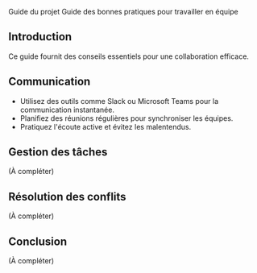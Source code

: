  Guide du projet
Guide des bonnes pratiques pour travailler en équipe

## Introduction
Ce guide fournit des conseils essentiels pour une collaboration efficace.

## Communication
- Utilisez des outils comme Slack ou Microsoft Teams pour la communication instantanée.
- Planifiez des réunions régulières pour synchroniser les équipes.
- Pratiquez l'écoute active et évitez les malentendus.


## Gestion des tâches
(À compléter)

## Résolution des conflits
(À compléter)

## Conclusion
(À compléter)


